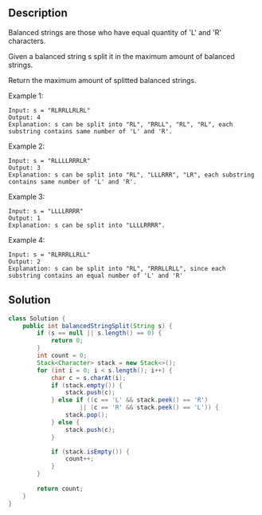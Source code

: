 ## Description

Balanced strings are those who have equal quantity of 'L' and 'R' characters.

Given a balanced string s split it in the maximum amount of balanced strings.

Return the maximum amount of splitted balanced strings.

Example 1:
```
Input: s = "RLRRLLRLRL"
Output: 4
Explanation: s can be split into "RL", "RRLL", "RL", "RL", each substring contains same number of 'L' and 'R'.
```
Example 2:
```
Input: s = "RLLLLRRRLR"
Output: 3
Explanation: s can be split into "RL", "LLLRRR", "LR", each substring contains same number of 'L' and 'R'.
```
Example 3:
```
Input: s = "LLLLRRRR"
Output: 1
Explanation: s can be split into "LLLLRRRR".
```
Example 4:
```
Input: s = "RLRRRLLRLL"
Output: 2
Explanation: s can be split into "RL", "RRRLLRLL", since each substring contains an equal number of 'L' and 'R'
```

## Solution 

```java
class Solution {
    public int balancedStringSplit(String s) {
        if (s == null || s.length() == 0) {
            return 0;
        }
        int count = 0;
        Stack<Character> stack = new Stack<>();
        for (int i = 0; i < s.length(); i++) {
            char c = s.charAt(i);
            if (stack.empty()) {
                stack.push(c);
            } else if ((c == 'L' && stack.peek() == 'R')
                    || (c == 'R' && stack.peek() == 'L')) {
                stack.pop();
            } else {
                stack.push(c);
            }

            if (stack.isEmpty()) {
                count++;
            }
        }
        
        return count;
    }
}
```
